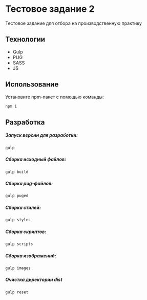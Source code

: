 # Тестовое задание 2

Тестовое задание для отбора на производственную практику

## Технологии
- Gulp
- PUG
- SASS
- JS

## Использование 
Установите npm-пакет с помощью команды:
```sh
npm i
``` 

## Разработка

##### Запуск версии для разработки:
```sh
gulp
```

##### Сборка исходный файлов:
```sh
gulp build
```

##### Сборка pug-файлов:
```sh
gulp puged
```

##### Сборка стилей:
```sh
gulp styles
```

##### Сборка скриптов:
```sh
gulp scripts
```

##### Сборка изображений:

```sh
gulp images
```

##### Очистка директории dist
```sh
gulp reset
```